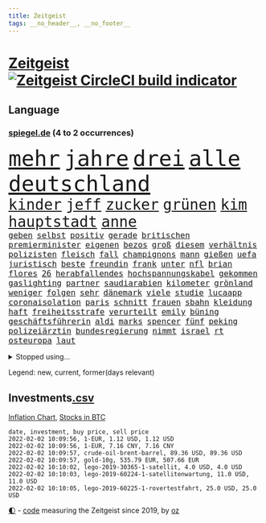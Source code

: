 ```yaml
---
title: Zeitgeist
tags: __no_header__, __no_footer__
---
```


# [Zeitgeist](https://oliz.io/zeitgeist/) [![Zeitgeist CircleCI build indicator](https://circleci.com/gh/ooz/zeitgeist.svg?style=shield)](https://circleci.com/gh/ooz/zeitgeist)

## Language

<h3><a href="https://www.spiegel.de" target="_blank">spiegel.de</a> (4 to 2 occurrences)</h3>
<p style="font-family:monospace">
<span style="font-size:32pt"><a href="news_links.html#mehr" class="current">mehr</a></span>
<span style="font-size:32pt"><a href="news_links.html#jahre" class="current">jahre</a></span>
<span style="font-size:32pt"><a href="news_links.html#drei" class="current">drei</a></span>
<span style="font-size:32pt"><a href="news_links.html#alle" class="current">alle</a></span>
<span style="font-size:32pt"><a href="news_links.html#deutschland" class="current">deutschland</a></span>
<br>
<span style="font-size:22pt"><a href="news_links.html#kinder" class="current">kinder</a></span>
<span style="font-size:22pt"><a href="news_links.html#jeff" class="current">jeff</a></span>
<span style="font-size:22pt"><a href="news_links.html#zucker" class="new">zucker</a></span>
<span style="font-size:22pt"><a href="news_links.html#grünen" class="current">grünen</a></span>
<span style="font-size:22pt"><a href="news_links.html#kim" class="current">kim</a></span>
<span style="font-size:22pt"><a href="news_links.html#hauptstadt" class="current">hauptstadt</a></span>
<span style="font-size:22pt"><a href="news_links.html#anne" class="current">anne</a></span>
<br>
<span style="font-size:12pt"><a href="news_links.html#geben" class="current">geben</a></span>
<span style="font-size:12pt"><a href="news_links.html#selbst" class="current">selbst</a></span>
<span style="font-size:12pt"><a href="news_links.html#positiv" class="current">positiv</a></span>
<span style="font-size:12pt"><a href="news_links.html#gerade" class="current">gerade</a></span>
<span style="font-size:12pt"><a href="news_links.html#britischen" class="current">britischen</a></span>
<span style="font-size:12pt"><a href="news_links.html#premierminister" class="current">premierminister</a></span>
<span style="font-size:12pt"><a href="news_links.html#eigenen" class="current">eigenen</a></span>
<span style="font-size:12pt"><a href="news_links.html#bezos" class="new">bezos</a></span>
<span style="font-size:12pt"><a href="news_links.html#groß" class="current">groß</a></span>
<span style="font-size:12pt"><a href="news_links.html#diesem" class="current">diesem</a></span>
<span style="font-size:12pt"><a href="news_links.html#verhältnis" class="current">verhältnis</a></span>
<span style="font-size:12pt"><a href="news_links.html#polizisten" class="current">polizisten</a></span>
<span style="font-size:12pt"><a href="news_links.html#fleisch" class="current">fleisch</a></span>
<span style="font-size:12pt"><a href="news_links.html#fall" class="current">fall</a></span>
<span style="font-size:12pt"><a href="news_links.html#champignons" class="new">champignons</a></span>
<span style="font-size:12pt"><a href="news_links.html#mann" class="current">mann</a></span>
<span style="font-size:12pt"><a href="news_links.html#gießen" class="current">gießen</a></span>
<span style="font-size:12pt"><a href="news_links.html#uefa" class="current">uefa</a></span>
<span style="font-size:12pt"><a href="news_links.html#juristisch" class="current">juristisch</a></span>
<span style="font-size:12pt"><a href="news_links.html#beste" class="current">beste</a></span>
<span style="font-size:12pt"><a href="news_links.html#freundin" class="current">freundin</a></span>
<span style="font-size:12pt"><a href="news_links.html#frank" class="current">frank</a></span>
<span style="font-size:12pt"><a href="news_links.html#unter" class="current">unter</a></span>
<span style="font-size:12pt"><a href="news_links.html#nfl" class="current">nfl</a></span>
<span style="font-size:12pt"><a href="news_links.html#brian" class="current">brian</a></span>
<span style="font-size:12pt"><a href="news_links.html#flores" class="new">flores</a></span>
<span style="font-size:12pt"><a href="news_links.html#26" class="current">26</a></span>
<span style="font-size:12pt"><a href="news_links.html#herabfallendes" class="new">herabfallendes</a></span>
<span style="font-size:12pt"><a href="news_links.html#hochspannungskabel" class="new">hochspannungskabel</a></span>
<span style="font-size:12pt"><a href="news_links.html#gekommen" class="current">gekommen</a></span>
<span style="font-size:12pt"><a href="news_links.html#gaslighting" class="new">gaslighting</a></span>
<span style="font-size:12pt"><a href="news_links.html#partner" class="current">partner</a></span>
<span style="font-size:12pt"><a href="news_links.html#saudiarabien" class="current">saudiarabien</a></span>
<span style="font-size:12pt"><a href="news_links.html#kilometer" class="current">kilometer</a></span>
<span style="font-size:12pt"><a href="news_links.html#grönland" class="new">grönland</a></span>
<span style="font-size:12pt"><a href="news_links.html#weniger" class="current">weniger</a></span>
<span style="font-size:12pt"><a href="news_links.html#folgen" class="current">folgen</a></span>
<span style="font-size:12pt"><a href="news_links.html#sehr" class="current">sehr</a></span>
<span style="font-size:12pt"><a href="news_links.html#dänemark" class="current">dänemark</a></span>
<span style="font-size:12pt"><a href="news_links.html#viele" class="current">viele</a></span>
<span style="font-size:12pt"><a href="news_links.html#studie" class="current">studie</a></span>
<span style="font-size:12pt"><a href="news_links.html#lucaapp" class="current">lucaapp</a></span>
<span style="font-size:12pt"><a href="news_links.html#coronaisolation" class="current">coronaisolation</a></span>
<span style="font-size:12pt"><a href="news_links.html#paris" class="current">paris</a></span>
<span style="font-size:12pt"><a href="news_links.html#schnitt" class="current">schnitt</a></span>
<span style="font-size:12pt"><a href="news_links.html#frauen" class="current">frauen</a></span>
<span style="font-size:12pt"><a href="news_links.html#sbahn" class="new">sbahn</a></span>
<span style="font-size:12pt"><a href="news_links.html#kleidung" class="current">kleidung</a></span>
<span style="font-size:12pt"><a href="news_links.html#haft" class="current">haft</a></span>
<span style="font-size:12pt"><a href="news_links.html#freiheitsstrafe" class="current">freiheitsstrafe</a></span>
<span style="font-size:12pt"><a href="news_links.html#verurteilt" class="current">verurteilt</a></span>
<span style="font-size:12pt"><a href="news_links.html#emily" class="current">emily</a></span>
<span style="font-size:12pt"><a href="news_links.html#büning" class="current">büning</a></span>
<span style="font-size:12pt"><a href="news_links.html#geschäftsführerin" class="current">geschäftsführerin</a></span>
<span style="font-size:12pt"><a href="news_links.html#aldi" class="current">aldi</a></span>
<span style="font-size:12pt"><a href="news_links.html#marks" class="new">marks</a></span>
<span style="font-size:12pt"><a href="news_links.html#spencer" class="current">spencer</a></span>
<span style="font-size:12pt"><a href="news_links.html#fünf" class="current">fünf</a></span>
<span style="font-size:12pt"><a href="news_links.html#peking" class="current">peking</a></span>
<span style="font-size:12pt"><a href="news_links.html#polizeiärztin" class="new">polizeiärztin</a></span>
<span style="font-size:12pt"><a href="news_links.html#bundesregierung" class="current">bundesregierung</a></span>
<span style="font-size:12pt"><a href="news_links.html#nimmt" class="current">nimmt</a></span>
<span style="font-size:12pt"><a href="news_links.html#israel" class="current">israel</a></span>
<span style="font-size:12pt"><a href="news_links.html#rt" class="current">rt</a></span>
<span style="font-size:12pt"><a href="news_links.html#osteuropa" class="current">osteuropa</a></span>
<span style="font-size:12pt"><a href="news_links.html#laut" class="current">laut</a></span>
</p>
<details>
<summary>Stopped using...</summary>
<p class="former" style="font-size:12pt">
analyse(469) brachte(469) aktien(468) coronainfektionen(468) gewissen(468) kapitän(468) la(468) stärken(468) vermutlich(468) flüchtlinge(467) gewaltig(467) industrie(467) witz(467) zeremonie(467) arsenal(466) aufeinander(466) jahrzehnte(466) lukaschenko(466) phase(466) senken(466) wein(466) endet(465) erfahrung(465) normal(465) trauer(465) untersuchung(465) 150(464) amazon(464) april(464) geschlagen(464) gott(464) jobs(464) ließen(464) lionel(464) messi(464) pause(464) philippinen(464) steuer(464) tweet(464) vorstand(464) 99(463) berichterstattung(463) ermöglicht(463) ertragen(463) jan(463) medikament(463) software(463) verstöße(463) ziemlich(463) zuversicht(463) 16jährige(462) 33(462) bestellt(462) coronaimpfstoffe(462) demonstration(462) gewaltsam(462) intensivbetten(462) kostenlose(462) lastwagen(462) rettungsschiff(462) verpflichtet(462) ausgezeichnet(461) begeistern(461) bielefeld(461) irans(461) locken(461) mannes(461) missachtet(461) polizist(461) reisende(461) serien(461) spielraum(461) sprang(461) vergangene(461) vermehrt(461) verriet(461) zunehmend(461) 50000(460) ausländische(460) befand(460) bewertet(460) bot(460) braun(460) denkt(460) dietmar(460) finanzaufsicht(460) formel(460) humor(460) jüdische(460) konzept(460) live(460) schwierigen(460) teslachef(460) umdenken(460) verwirrung(460) zunehmende(460) august(459) ber(459) bernd(459) beschimpft(459) bittere(459) day(459) gipfel(459) keller(459) lohnt(459) sperrt(459) stolz(459) wütend(459) beschäftigten(458) florian(458) frühen(458) guter(458) herrschen(458) nahmen(458) schweigen(458) terrormiliz(458) verzichtet(458) verzögert(458) zuerst(458) bahnhof(457) dementiert(457) englische(457) franziskus(457) geheimnis(457) geschossen(457) massenhaft(457) merkels(457) oberste(457) stets(457) wahlsieg(457) wälder(457) öffnen(457) attila(456) aufklären(456) bremst(456) ehren(456) einziges(456) enthüllt(456) hildmann(456) razzien(456) souverän(456) stoppte(456) verbringen(456) verzweiflung(456) weltwirtschaft(456) abwehr(455) automobilgeschichte(455) begeisterten(455) bußgeld(455) meint(455) minute(455) schlicht(455) verschwanden(455) verzögern(455) voll(455) zugelassen(455) überreste(455) abzug(454) ausreichend(454) coach(454) demokratische(454) durchsuchungen(454) finanziell(454) häufen(454) mitternacht(454) schulze(454) themen(454) fernen(453) on(453) passen(453) philip(453) spanischen(453) toter(453) öffentlichkeit(453) meist(452) patient(452) trennung(452) umgehend(452) voraus(452) feiertagen(451) geräte(451) gestritten(451) methoden(451) virologen(451) wien(451) 1000(450) dürfe(450) seltsame(450) verbessert(450) bewegen(449) geflogen(449) männliche(449) claudia(448) ereignisse(448) wunder(448) anzeichen(447) büro(447) einiger(447) gerechnet(447) sehnsucht(447) sendung(447) vorgaben(447) aufgegeben(446) dfbelf(446) enge(446) erwarten(446) half(446) sozialdemokraten(446) einnahmen(445) verfassung(445) krawallen(444) haftbefehl(443) tragödie(443) wahren(443) abkehr(442) bob(442) enttäuschung(442) gouverneur(442) liefen(442) nah(442) schumacher(442) hängen(441) überschritten(441) führenden(440) mission(440) dran(439) engpässe(439) erfolgreichsten(439) euaustritt(439) sydney(439) fußballwm(438) geöffnet(438) motor(438) fliegt(437) iphone(437) vorteile(437) panik(436) beitrag(435) erwachsene(435) fürth(435) samstagmorgen(435) bremsen(434) papier(434) stimmten(434) top(434) bangt(433) helge(433) heutigen(433) unterm(433) vorgeführt(433) abstieg(432) anlegen(432) bartsch(432) erfährt(432) gefühl(432) verfügbar(432) fertig(430) mitarbeiterin(430) abhängig(429) praxis(429) vermissten(429) brasilianische(428) katharina(428) coronaauflagen(427) patzt(427) gesetzliche(426) nirgendwo(426) missachtung(424) claus(423) angewiesen(418) spiegelredakteur(418) rückblick(416) coronaimpfungen(415) sprit(414) superwahljahr(412) klarheit(409) engen(408) nächstes(407) 85(400) aktionen(400) bist(399) häuslicher(399) regimes(397) schwimmen(397) quadratmeter(396) ausgemacht(394) billiger(390) gesundheitsministers(389) dürre(375) kuba(375) nordosten(375) dankt(374) übers(366) impft(361) juristische(360) niederländer(360) amazons(350) fuhren(347) autobauer(346) homeschooling(344) gemüse(342) oberhaupt(337) v(328) indiens(327) verlusten(327) containerschiff(326) kleinstadt(322) sahra(319) wagenknecht(319) promille(313) strich(313) begleitete(310) konservative(306) niemals(305) universitäten(303) erlaubnis(291) 22jähriger(289) henning(289) witwe(289) blut(286) greenpeace(284) reisenden(283) mitverantwortlich(279) impfziel(278) fühle(271) zwischenfall(271) lebensgefährliche(269) geehrt(263) ladesäulen(259) umständen(258) umwelthilfe(258) reichtum(257) fußballnationalmannschaft(252) raúl(251) entschädigungen(250) forschende(250) übergriff(250) ausgewählt(245) beworfen(244) schwerste(243) abgegeben(241) handys(241) ungerecht(241) waldbrände(241) bond(240) künstlichen(239) romane(236) freigegeben(233) dauerregen(231) psyche(230) radikalislamischen(229) tank(229) 2008(228) tendenzen(228) jemanden(227) kohlekraftwerke(227) unglaublich(226) jahresende(225) minsk(223) darstellung(222) zusammenarbeiten(221) flohen(220) entstand(218) gesichtet(218) impfskeptiker(217) tribüne(217) formiert(216) laute(216) erlebnisse(215) konzepte(215) belgischen(214) temperatur(214) echt(213) zuwanderung(213) fehlte(211) rohstoffe(211) 14jährige(209) leichten(209) schäumt(208) aussterben(207) volk(207) wagens(207) spaziergänger(206) 28jähriger(205) potenzielle(204) britta(203) spezialeinheit(203) aktueller(200) finder(200) andauernde(199) notwendig(199) getrieben(195) vollkommen(195) neumünster(194) gegenspieler(193) white(193) schlimmeres(192) besuchte(191) cup(190) enttäuschte(190) 1300(188) friedensnobelpreisträger(188) ausgerückt(186) verrückt(186) gewartet(184) kolumnistin(184) verwenden(184) beides(183) grenzkontrollen(182) fühlte(179) gorillas(179) selbstmordanschlag(179) ralf(178) bafin(177) errichtet(177) bedient(176) cartoonisten(175) colorado(175) luke(174) verstorben(174) operiert(173) dinner(172) elfjähriger(172) leblos(172) lied(172) ostseepipeline(172) perfekten(172) weltranglistenerste(172) timing(171) absitzen(170) verkehrssicherheit(170) wdr(170) gelaufen(167) oh(166) rohstoff(166) brasilianischen(165) inszenieren(165) usunternehmen(164) lukrative(163) islamische(162) nachhaltiger(161) erweisen(160) ahrtal(159) handelsverband(158) unterdrückung(158) akzeptiert(157) alaska(157) gerichts(157) romy(157) bezogen(156) highlights(156) löwen(156) entlastung(155) syrische(153) versäumt(153) exil(152) besitzen(150) demonstrierten(150) genießt(150) kommandeur(149) vorrang(149) rätselhafte(148) ausgeflogen(147) chappatte(147) lebenden(146) one(146) pfefferspray(146) 1992(145) experimente(145) guinea(145) funktionierte(144) konten(144) z(143) längste(141) kult(140) leib(140) ligaspiel(140) flüchtende(138) garmischpartenkirchen(138) zwölfjähriger(138) entfliehen(137) verbrannt(137) düpiert(136) moderner(136) realität(136) bremse(135) geschenke(135) klopp(135) teuerste(135) vollen(135) zeitungsbericht(135) forschern(133) liebsten(133) gangs(132) großartig(132) händen(132) schürt(132) befürchtungen(131) größen(131) predigt(131) bunte(130) gesundheitswesen(130) ließe(130) manfred(130) bußgelder(129) dargestellt(129) standard(128) antrieb(127) herrschten(127) masters(127) mitmachen(127) radikalisierung(127) a3(126) nachmittag(126) olympique(126) gemeinschaft(125) samira(125) somalia(125) jonas(124) taxi(124) hilfsorganisationen(123) oper(123) sportwagen(123) 97(122) hero(122) erreichte(121) grenzregion(121) 2gregeln(120) aufzugeben(120) delivery(120) innovationen(120) stranden(120) angeführt(119) integration(118) müde(118) vollstreckt(118) ägäis(118) anrufen(117) enteignungen(117) lyon(117) spiegelkorrespondent(117) abtreibungsrecht(116) wiederholung(116) hoeneß(115) abgaben(114) hauptrolle(114) mehrwertsteuer(114) offene(114) umstände(114) anheben(113) offensiv(113) türeci(113) özlem(113) hoffnungsträger(112) innensenator(112) durchbrechen(111) straft(111) epstein(110) erwirtschaftet(110) agenten(109) angezündet(109) mandela(109) na(109) protestierten(109) umweltaktivisten(109) 2050(108) absteiger(108) krankenhauseinweisungen(108) newcastle(108) südkoreas(108) großbank(107) strategien(107) abgeschreckt(106) anton(106) aufregendes(106) dokumentiert(106) gier(106) militärischer(106) dschihadisten(105) ngo(105) wertet(105) weltraum(104) auflage(103) kursieren(103) satelliten(103) tournee(103) vornamen(103) 81jährige(102) kanarischen(102) älteste(102) beliebtesten(101) strategischen(101) natalie(100) solidarisch(100) umsonst(100) versorgungskrise(100) cumbre(99) kleber(99) vieja(99) begriffe(98) videotest(98) hussein(97) kunstwerke(97) gezielte(96) mockridge(96) rucksack(96) berlinbrandenburg(95) beruhigen(95) deutsch(95) geschäfts(95) ice(95) price(95) schlechtem(95) englisch(94) rheinischen(94) direkte(93) fahrgäste(93) wanderers(93) ferrari(92) inhalt(92) brennenden(91) sozialdemokrat(91) ambitioniert(90) globales(90) kaltem(90) maserati(90) schlafzimmer(90) schulunterricht(90) suggeriert(90) unschuld(90) jahrhunderts(89) japanischer(89) unbrauchbar(89) fdpvize(88) ruhig(88) spdabgeordneten(88) tschüss(88) geldvermögen(87) inbetriebnahme(87) maxplanckinstitut(87) teller(87) wahldebakel(87) dan(86) leck(86) suga(86) wahnsinns(86) wilde(86) fußfessel(85) gesellschaftliche(85) polizistinnen(85) provokationen(85) amtsmissbrauchs(84) arbeitskräften(84) studiert(84) trapp(84) zinssatz(84) beifahrer(83) enthüllen(83) gaspreisen(83) kabinetts(83) stern(83) 3500(82) asylbewerber(82) belohnung(82) gefängnissen(82) gemeindebund(82) kommuniziert(82) oberfläche(82) wetteraufzeichnungen(82) erkannte(81) rentenversicherung(81) shitstorm(81) wehrbeauftragte(81) zulauf(81) exkanzler(80) genehmigte(80) meeresboden(80) ultrarechten(80) weißer(80) 46(79) argumenten(79) drohgebärden(79) footballcoach(79) rangnick(79) schlimme(79) trends(79) verkneifen(79) fahrlässige(78) gezielten(78) rücksicht(78) vulkangebiet(78) nbasaison(77) penny(77) profifußballer(77) vertraulicher(77) ölkrise(77) bestimmen(76) grundsicherung(76) klimafreundlich(76) langjähriger(76) police(76) tvreportage(76) unwahrscheinlicher(76) wilhelm(76) wohnzimmer(76) zutaten(76) überrollt(76) abfälle(75) alexanderplatz(75) bescherung(75) exweltmeister(75) grundsätzliche(75) iranischer(75) musikvideo(75) verläuft(75) cannabislegalisierung(74) dritter(74) machtmissbrauch(74) riesling(74) stabilem(74) ekstase(73) fahnder(73) flüchtige(73) gerate(73) hde(73) raketenstart(73) squid(73) bärbel(72) facebookinvestor(72) fahrzeugs(72) obdachlose(72) wiederholten(72) ambitionen(71) ansatz(71) bankenaufsicht(71) basketballliga(71) bestehe(71) farblich(71) leicester(71) mitreden(71) santa(71) schicht(71) schränken(71) staatsfonds(71) südfranzösischen(71) tornados(71) xhamster(71) 30000(70) aaron(70) durcheinandergewirbelt(70) euland(70) fotografin(70) handballbundesliga(70) klimaneutralität(70) uneindeutig(70) euländer(69) prodemokratischen(69) pubs(69) gewalttätigen(68) maestro(68) notrufs(68) schwerverletzter(68) systematischen(68) technologien(68) westlicher(68) mitschüler(67) thorsten(67) versenkt(67) coachin(66) dankbarkeit(66) mitschnitt(66) nordamerikanische(66) sauerstoff(66) sudans(66) anzunehmen(65) cambridge(65) hochschulgesetz(65) menschenrechtsorganisation(65) starquarterback(65) umweltschutzorganisation(65) verkleidet(65) verwahrloste(65) breitbandausbau(64) fußballern(64) ines(64) rkizahlen(64) sabine(64) soziales(64) unterlassen(64) vortag(64) agieren(63) bitterer(63) fantasie(63) geschwindigkeit(63) kaliforniens(63) begrüßte(62) beitreten(62) puls(62) sozialverband(62) yvonne(62) bescheid(61) breite(61) checkliste(61) feiglinge(61) spiegelredakteure(61) weihnachtsgeschenk(61) wohnt(61) ausrufezeichen(60) feuerte(60) phasen(60) reparieren(60) schnellboot(60) superreichen(60) totimpfstoff(60) vegankoch(60) anhält(59) flamingo(59) gesundheitssektor(59) greenwashing(59) prostitution(59) trip(59) überlebender(59) 60jährigen(58) einkaufen(58) hinsicht(58) jameswebbweltraumteleskop(58) plätze(58) topspieler(58) böller(57) gewaltsamem(57) heiligabend(57) imperium(57) nordhessen(57) umgingen(57) xavi(57) şahin(57) angespannten(56) bevorzugen(56) dachverband(56) feuerwerk(56) maskierte(56) übel(56) interaktiven(55) khan(55) roberto(55) sauerland(55) schmutzigen(55) schwestern(55) sowjetischen(55) spiegelgespräch(55) stadtderby(55) abstürzte(54) bürgergeld(54) danken(54) hinein(54) mitführen(54) porträt(54) frederiksen(53) akw(52) aufgespürt(52) befasst(52) feiertage(52) gestiegene(52) minderjähriger(52) nelson(52) schrecklicher(52) verspätung(52) atomkraftwerke(51) outfit(51) unterbringung(51) flüchtenden(50) rodgers(50) saisonniederlage(50) störender(50) amanda(49) belarus/polen(49) denver(49) absperrung(48) disput(48) massenproteste(48) solch(48) verbraucherzentralen(48) vorstandschef(48) bestohlen(47) gesteckt(47) mache(47) notizen(47) stillen(47) zielen(47) überragt(47) außengrenzen(46) böllerverbot(46) eier(46) entziehen(46) geisenberger(46) kentucky(46) kursiert(46) vollsperrung(46) 126(45) [podcast](45) gesetzgeber(45) joop(45) linksfraktionschef(45) radcliffe(45) schwelt(45) svenja(45) turniers(45) aktivistinnen(44) artenschutz(44) memorial(44) nouwen(44) recyceln(44) steuerdumping(44) verteilte(44) 300000(43) ausgeraubt(43) flüchtling(43) onlinespiel(43) verwandte(43) werkstätten(43) autounfällen(42) behält(42) dalian(42) dinosaurier(42) götter(42) kubaner(42) manila(42) würdigte(42) alexa(41) bulls(41) gerwyn(41) wiederherstellung(41) jordanien(40) landkreise(40) mühe(40) sexhandels(40) wohlauf(40) überstunden(40) kultstatus(39) eingetreten(38) jahreshauptversammlung(38) meteorologen(38) miss(38) skifahren(38) aussetzen(37) carlsen(37) ertrinken(37) re(37) sagten(37) #metoo(36) amüsierte(36) covid19medikament(36) häusliche(36) kommunalpolitiker(36) ministerinnen(36) patel(36) priti(36) ärztin(36) bönisch(35) erwiesen(35) faber(35) langläuferinnen(35) nervigen(35) verschollen(35) dosen(34) güler(34) ikea(34) krankenpfleger(34) landeten(34) ministers(34) serap(34) versorgen(34) weltcupsieg(34) auftritts(33) durchgerechnet(33) fünfter(33) haftanstalten(33) herrmann(33) leichenfund(33) liebesbeziehung(33) rassistisches(33) rechnungen(33) rätselhafter(33) triageregelungen(33) atomverhandlungen(32) ebay(32) kleinanzeigen(32) partnerschaften(32) profisportler(32) tower(32) uğur(32) verdienste(32) bestritt(31) bissigen(31) boll(31) fingern(31) hochansteckenden(31) klavier(31) kurden(31) fußballspieler(30) interessierte(30) jahresrückblick(30) klausur(30) montgomery(30) omikronfälle(30) weltärztepräsident(30) faktor(29) fehlanzeige(29) flensburg(29) geahndet(29) keinesfalls(29) kulturwissenschaftler(29) lehrerverbände(29) planung(29) vermittelt(29) verurteilen(29) verzeihung(29) angepasst(28) außergewöhnlicher(28) francesco(28) identifizieren(28) riskiert(28) sekt(28) élyséepalast(28) belächelt(27) kriminalpolizei(27) pennymarkt(27) privatpersonen(27) rutschig(27) starkwatzinger(27) tschentscher(27) verletzter(27) amnestie(26) banknoten(26) betonte(26) einschätzen(26) impfaktion(26) kanzlers(26) karibikinsel(26) oberstdorf(26) rechenschaft(26) schläge(26) schönste(26) containern(25) dröge(25) kräftige(25) landesmedienanstalt(25) behaupten(24) bildschirm(24) einsatzbereit(24) kanzlerkür(24) offenkundig(24) verkehrsunfälle(24) zettel(24) anordnung(23) bemerkenswertes(23) landwirtschaftsminister(23) machtmissbrauchs(23) weihnachtsbaum(23) grenzort(22) herben(22) juristin(22) kraftwerk(22) milliardenschwere(22) nrwländerchef(22) rückenwind(22) telefonieren(22) winterberg(22) wolverhampton(22) zurückzubekommen(22) bronze(21) conference(21) model(21) stolpern(21) surfer(21) verschenken(21) 20jähriger(20) angesagt(20) draisaitl(20) mount(20) schreckliches(20) uswestküste(20) beleidigende(19) bowl(19) chris(19) militante(19) parallelwelt(19) schenken(19) thüringischen(19) ausgeräumt(18) beamter(18) begleiter(18) erkennt(18) optimal(18) rügt(18) südfrankreich(18) weltbekannt(18) wissenschaftlerin(18) agrarminister(17) aussetzer(17) freundeskreis(17) steven(17) weihnachtsschmuck(17) bangladesch(16) besonderer(16) böllern(16) erspart(16) exklusiv(16) keechant(16) kollege(16) netzbetreiber(16) sendungen(16) sewell(16) 50jähriger(15) anlauf(15) erkrankungen(15) mast(15) moskauer(15) verlaufen(15) veröffentlichen(15) zeige(15) überstandener(15) 2977(14) auszahlen(14) bauwerk(14) beschwört(14) bewohnerinnen(14) kultusministerkonferenz(14) schaumwein(14) spektakulärsten(14) spürte(14) weihnachtstage(14) anfänger(13) getreten(13) haderte(13) kehrtwende(13) nutzlos(13) pool(13) rentieren(13) ultimativen(13) ungemütliche(13) wunderwaffe(13) überdurchschnittlich(13) 1971(12) festtage(12) küken(12) reifen(12) senders(12) verneigt(12) öffnete(12) überließ(12) beliebter(11) blitzer(11) dauerfehde(11) flotte(11) home(11) missstände(11) rosenmontagszug(11) silvesterpartys(11) spinne(11) umwirbt(11) versinkt(11)
</p>
</details>
<p>Legend: <span class="new">new</span>, <span class="current">current</span>, <span class="former">former(days relevant)</span></p>

## Investments[.csv](investments.csv)

[Inflation Chart](https://inflationchart.com),
[Stocks in BTC](https://stonksinbtc.xyz/)

```
date, investment, buy price, sell price
2022-02-02 10:09:56, 1-EUR, 1.12 USD, 1.12 USD
2022-02-02 10:09:56, 1-EUR, 7.16 CNY, 7.16 CNY
2022-02-02 10:09:57, crude-oil-brent-barrel, 89.36 USD, 89.36 USD
2022-02-02 10:09:57, gold-10g, 535.79 EUR, 507.66 EUR
2022-02-02 10:10:02, lego-2019-30365-1-satellit, 4.0 USD, 4.0 USD
2022-02-02 10:10:03, lego-2019-60224-1-satellitenwartung, 11.0 USD, 11.0 USD
2022-02-02 10:10:05, lego-2019-60225-1-rovertestfahrt, 25.0 USD, 25.0 USD
```

<footer>
<a href="javascript:toggleTheme()" class="nav">🌓</a>
- <a href="https://github.com/ooz/zeitgeist">code</a> measuring the Zeitgeist since 2019, by <a href="https://oliz.io">oz</a>
</footer>
